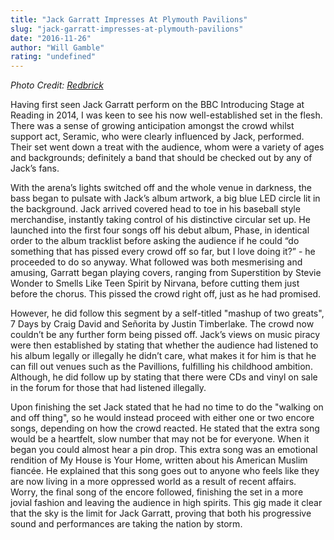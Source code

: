 ```yaml
---
title: "Jack Garratt Impresses At Plymouth Pavilions"
slug: "jack-garratt-impresses-at-plymouth-pavilions"
date: "2016-11-26"
author: "Will Gamble"
rating: "undefined"
---
```


_Photo Credit: [Redbrick](http://www.redbrick.me/music/live-reviews/live-review-jack-garratt/)_

Having first seen Jack Garratt perform on the BBC Introducing Stage at Reading in 2014, I was keen to see his now well-established set in the flesh. There was a sense of growing anticipation amongst the crowd whilst support act, Seramic, who were clearly influenced by Jack, performed. Their set went down a treat with the audience, whom were a variety of ages and backgrounds; definitely a band that should be checked out by any of Jack’s fans.

With the arena’s lights switched off and the whole venue in darkness, the bass began to pulsate with Jack’s album artwork, a big blue LED circle lit in the background. Jack arrived covered head to toe in his baseball style merchandise, instantly taking control of his distinctive circular set up. He launched into the first four songs off his debut album, Phase, in identical order to the album tracklist before asking the audience if he could “do something that has pissed every crowd off so far, but I love doing it?” - he proceeded to do so anyway. What followed was both mesmerising and amusing, Garratt began playing covers, ranging from Superstition by Stevie Wonder to Smells Like Teen Spirit by Nirvana, before cutting them just before the chorus. This pissed the crowd right off, just as he had promised.

However, he did follow this segment by a self-titled "mashup of two greats", 7 Days by Craig David and Señorita by Justin Timberlake. The crowd now couldn’t be any further form being pissed off. Jack’s views on music piracy were then established by stating that whether the audience had listened to his album legally or illegally he didn’t care, what makes it for him is that he can fill out venues such as the Pavillions, fulfilling his childhood ambition. Although, he did follow up by stating that there were CDs and vinyl on sale in the forum for those that had listened illegally.

Upon finishing the set Jack stated that he had no time to do the "walking on and off thing", so he would instead proceed with either one or two encore songs, depending on how the crowd reacted. He stated that the extra song would be a heartfelt, slow number that may not be for everyone. When it began you could almost hear a pin drop. This extra song was an emotional rendition of My House is Your Home, written about his American Muslim fiancée. He explained that this song goes out to anyone who feels like they are now living in a more oppressed world as a result of recent affairs. Worry, the final song of the encore followed, finishing the set in a more jovial fashion and leaving the audience in high spirits. This gig made it clear that the sky is the limit for Jack Garratt, proving that both his progressive sound and performances are taking the nation by storm.
